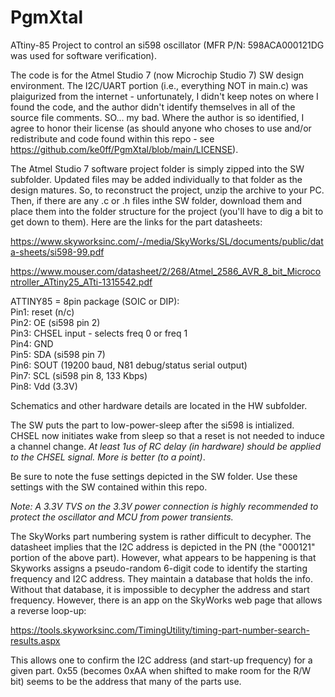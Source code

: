 # PgmXtal
ATtiny-85 Project to control an si598 oscillator (MFR P/N: 598ACA000121DG was used for software verification).

The code is for the Atmel Studio 7 (now Microchip Studio 7) SW design environment.  The I2C/UART portion
(i.e., everything NOT in main.c) was plaigurized from the internet - unfortunately,
I didn't keep notes on where I found the code, and the author didn't identify themselves in all of the source file comments.  SO...
my bad.  Where the author is so identified, I agree to honor their license (as should anyone who choses to use and/or redistribute and code found within this repo - see https://github.com/ke0ff/PgmXtal/blob/main/LICENSE).

The Atmel Studio 7 software project folder is simply zipped into the SW subfolder.  Updated files may be added individually to that folder as the design matures.
So, to reconstruct the project, unzip the archive to your PC.  Then, if there are any .c or .h files inthe SW folder,
download them and place them into the folder structure for the project (you'll have to dig a bit to get down to them).
Here are the links for the part datasheets:

https://www.skyworksinc.com/-/media/SkyWorks/SL/documents/public/data-sheets/si598-99.pdf

https://www.mouser.com/datasheet/2/268/Atmel_2586_AVR_8_bit_Microcontroller_ATtiny25_ATti-1315542.pdf

ATTINY85 = 8pin package (SOIC or DIP):</br>
Pin1: reset (n/c)</br>
Pin2: OE (si598 pin 2)</br>
Pin3: CHSEL input - selects freq 0 or freq 1</br>
Pin4: GND</br>
Pin5: SDA (si598 pin 7)</br>
Pin6: SOUT (19200 baud, N81 debug/status serial output)</br>
Pin7: SCL (si598 pin 8, 133 Kbps)</br>
Pin8: Vdd (3.3V)</br>

Schematics and other hardware details are located in the HW subfolder.

The SW puts the part to low-power-sleep after the si598 is intialized. CHSEL now initiates wake from sleep so that a reset is not
needed to induce a channel change.  <i>At least 1us of RC delay (in hardware) should be applied to the CHSEL signal.  More is better (to a point)</i>.

Be sure to note the fuse settings depicted in the SW folder.  Use these settings with the SW contained within this repo.

<i>Note: A 3.3V TVS on the 3.3V power connection is highly recommended to protect the oscillator and MCU from power transients.</i>

The SkyWorks part numbering system is rather difficult to decypher.  The datasheet implies that the I2C address
is depicted in the PN (the "000121" portion of the above part).  However, what appears to be happening is that
Skyworks assigns a pseudo-random 6-digit code to identify the starting frequency and I2C address.  They maintain
a database that holds the info.  Without that database, it is impossible to decypher the address and start frequency.
However, there is an app on the SkyWorks web page that allows a reverse loop-up:

https://tools.skyworksinc.com/TimingUtility/timing-part-number-search-results.aspx

This allows one to confirm the I2C address (and start-up frequency) for a given part.  0x55 (becomes 0xAA when shifted to
make room for the R/W bit) seems to be the address that many of the parts use.

